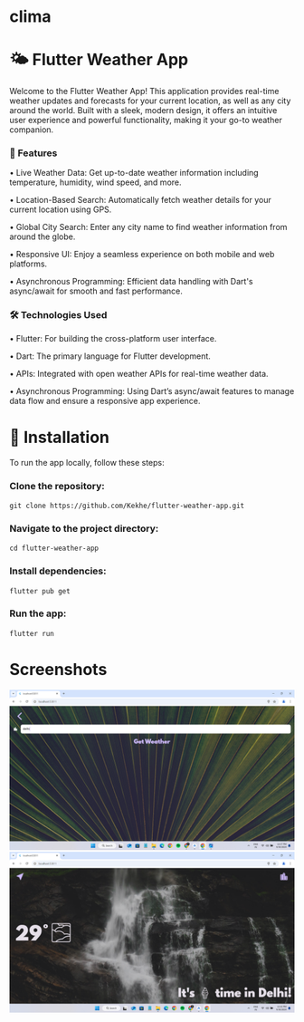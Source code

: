 # clima

# 🌤️ Flutter Weather App

Welcome to the Flutter Weather App! This application provides real-time weather updates and forecasts for your current location, as well as any city around the world. Built with a sleek, modern design, it offers an intuitive user experience and powerful functionality, making it your go-to weather companion.

### 🚀 Features

• Live Weather Data: Get up-to-date weather information including temperature, humidity, wind speed, and more.

• Location-Based Search: Automatically fetch weather details for your current location using GPS.

• Global City Search: Enter any city name to find weather information from around the globe.

• Responsive UI: Enjoy a seamless experience on both mobile and web platforms.

• Asynchronous Programming: Efficient data handling with Dart's async/await for smooth and fast performance.

### 🛠️ Technologies Used

• Flutter: For building the cross-platform user interface.

• Dart: The primary language for Flutter development.

• APIs: Integrated with open weather APIs for real-time weather data.

• Asynchronous Programming: Using Dart’s async/await features to manage data flow and ensure a responsive app experience.

# 🔧 Installation
To run the app locally, follow these steps:

### Clone the repository:

    git clone https://github.com/Kekhe/flutter-weather-app.git
    
### Navigate to the project directory:

    cd flutter-weather-app
    
### Install dependencies:

    flutter pub get
    
### Run the app:

    flutter run

# Screenshots
![Project Screenshot](location.png)
![Project Screenshot](weather.png)
